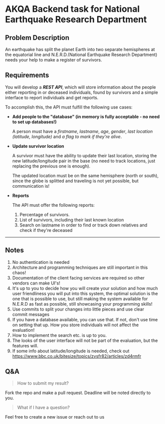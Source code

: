 # AKQA Backend task for National Earthquake Research Department

## Problem Description

An earthquake has split the planet Earth into two separate hemispheres at the equatorial line and N.E.R.D.(National Earthquake Research Department) needs your help to make a register of survivors.

## Requirements

You will develop a ***REST API***, which will store information about the people either reporting in or deceased individuals, found by survivors and a simple interface to report individuals and get reports.

To accomplish this, the API must fulfill the following use cases:

- **Add people to the "database" (in memory is fully acceptable - no need to set up databases!)**

  A person must have a *firstname*, *lastname*, *age*, *gender*, *last location (latitude, longitude)* and *a flag to mark if they're alive*.

- **Update survivor location**

  A survivor must have the ability to update their last location, storing the new latitude/longitude pair in the base (no need to track locations, just replacing the previous one is enough).
  
  The updated location must be on the same hemisphere (north or south), since the globe is splitted and traveling is not yet possible, but communication is!

- **Reports**

  The API must offer the following reports:

    1. Percentage of survivors.
	2. List of survivors, including their last known location
	3. Search on lastname in order to find or track down relatives and check if they're deceased

---------------------------------------

## Notes

1. No authentication is needed
2. Architecture and programming techniques are still important in this chaos!
3. Documentation of the client facing services are required so other vendors can make UI's!
4. It's up to you to decide how you will create your solution and how much user friendliness you will put into this system, the optimal solution is the one that is possible to use, but still making the system available for N.E.R.D as fast as possible, still showcasing your programming skills!
5. Use commits to split your changes into little pieces and use clear commit messages
6. If you have a database available, you can use that. If not, don't use time on setting that up. How you store individuals will not affect the evaluation!
7. How to implement the search etc. is up to you. 
8. The looks of the user interface will not be part of the evaluation, but the features will.
9. If some info about latitude/longitude is needed, check out https://www.bbc.co.uk/bitesize/topics/zvsfr82/articles/zd4rmfr

## Q&A

> How to submit my result?

Fork the repo and make a pull request. Deadline will be noted directly to you.

> What if I have a question?

Feel free to create a new issue or reach out to us
